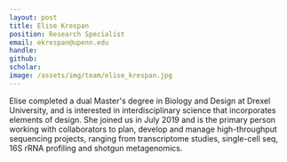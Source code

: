 ```yaml
---
layout: post
title: Elise Krespan
position: Research Specialist
email: ekrespan@upenn.edu
handle: 
github: 
scholar: 
image: /assets/img/team/elise_krespan.jpg
---
```


Elise completed a dual Master's degree in Biology and Design at Drexel University, and is interested in interdisciplinary science that incorporates elements of design.  She joined us in July 2019 and is the primary person working with collaborators to plan, develop and manage high-throughput sequencing projects, ranging from transcriptome studies, single-cell seq, 16S rRNA profiling and shotgun metagenomics.

